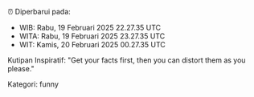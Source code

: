 ⏰ Diperbarui pada:
- WIB: Rabu, 19 Februari 2025 22.27.35 UTC
- WITA: Rabu, 19 Februari 2025 23.27.35 UTC
- WIT: Kamis, 20 Februari 2025 00.27.35 UTC

Kutipan Inspiratif:
"Get your facts first, then you can distort them as you please."


Kategori: funny

